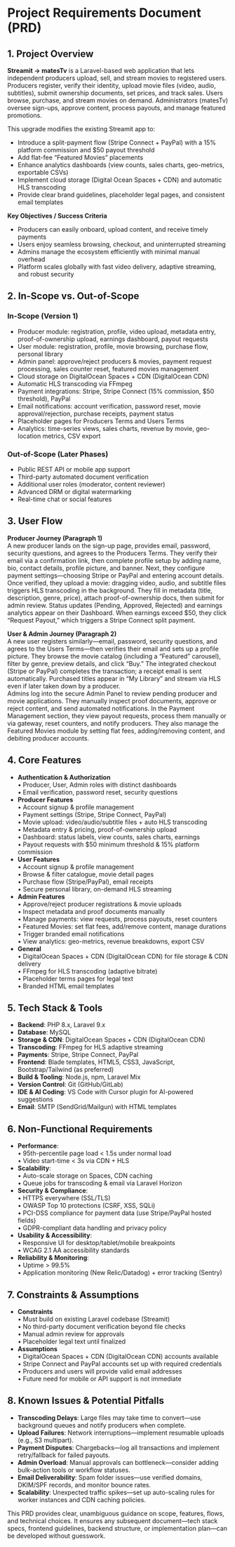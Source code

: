 # Project Requirements Document (PRD)

## 1. Project Overview

**Streamit → matesTv** is a Laravel-based web application that lets independent producers upload, sell, and stream movies to registered users. Producers register, verify their identity, upload movie files (video, audio, subtitles), submit ownership documents, set prices, and track sales. Users browse, purchase, and stream movies on demand. Administrators (matesTv) oversee sign-ups, approve content, process payouts, and manage featured promotions.

This upgrade modifies the existing Streamit app to:

*   Introduce a split-payment flow (Stripe Connect + PayPal) with a 15% platform commission and $50 payout threshold
*   Add flat-fee “Featured Movies” placements
*   Enhance analytics dashboards (view counts, sales charts, geo-metrics, exportable CSVs)
*   Implement cloud storage (Digital Ocean Spaces + CDN) and automatic HLS transcoding
*   Provide clear brand guidelines, placeholder legal pages, and consistent email templates

**Key Objectives / Success Criteria**

*   Producers can easily onboard, upload content, and receive timely payments
*   Users enjoy seamless browsing, checkout, and uninterrupted streaming
*   Admins manage the ecosystem efficiently with minimal manual overhead
*   Platform scales globally with fast video delivery, adaptive streaming, and robust security

## 2. In-Scope vs. Out-of-Scope

### In-Scope (Version 1)

*   Producer module: registration, profile, video upload, metadata entry, proof-of-ownership upload, earnings dashboard, payout requests
*   User module: registration, profile, movie browsing, purchase flow, personal library
*   Admin panel: approve/reject producers & movies, payment request processing, sales counter reset, featured movies management
*   Cloud storage on DigitalOcean Spaces + CDN (DigitalOcean CDN)
*   Automatic HLS transcoding via FFmpeg
*   Payment integrations: Stripe, Stripe Connect (15% commission, $50 threshold), PayPal
*   Email notifications: account verification, password reset, movie approval/rejection, purchase receipts, payment status
*   Placeholder pages for Producers Terms and Users Terms
*   Analytics: time-series views, sales charts, revenue by movie, geo-location metrics, CSV export

### Out-of-Scope (Later Phases)

*   Public REST API or mobile app support
*   Third-party automated document verification
*   Additional user roles (moderator, content reviewer)
*   Advanced DRM or digital watermarking
*   Real-time chat or social features

## 3. User Flow

**Producer Journey (Paragraph 1)**\
A new producer lands on the sign-up page, provides email, password, security questions, and agrees to the Producers Terms. They verify their email via a confirmation link, then complete profile setup by adding name, bio, contact details, profile picture, and banner. Next, they configure payment settings—choosing Stripe or PayPal and entering account details. Once verified, they upload a movie: dragging video, audio, and subtitle files triggers HLS transcoding in the background. They fill in metadata (title, description, genre, price), attach proof-of-ownership docs, then submit for admin review. Status updates (Pending, Approved, Rejected) and earnings analytics appear on their Dashboard. When earnings exceed $50, they click “Request Payout,” which triggers a Stripe Connect split payment.

**User & Admin Journey (Paragraph 2)**\
A new user registers similarly—email, password, security questions, and agrees to the Users Terms—then verifies their email and sets up a profile picture. They browse the movie catalog (including a “Featured” carousel), filter by genre, preview details, and click “Buy.” The integrated checkout (Stripe or PayPal) completes the transaction; a receipt email is sent automatically. Purchased titles appear in “My Library” and stream via HLS even if later taken down by a producer.\
Admins log into the secure Admin Panel to review pending producer and movie applications. They manually inspect proof documents, approve or reject content, and send automated notifications. In the Payment Management section, they view payout requests, process them manually or via gateway, reset counters, and notify producers. They also manage the Featured Movies module by setting flat fees, adding/removing content, and debiting producer accounts.

## 4. Core Features

*   **Authentication & Authorization**\
    • Producer, User, Admin roles with distinct dashboards\
    • Email verification, password reset, security questions
*   **Producer Features**\
    • Account signup & profile management\
    • Payment settings (Stripe, Stripe Connect, PayPal)\
    • Movie upload: video/audio/subtitle files + auto HLS transcoding\
    • Metadata entry & pricing, proof-of-ownership upload\
    • Dashboard: status labels, view counts, sales charts, earnings\
    • Payout requests with $50 minimum threshold & 15% platform commission
*   **User Features**\
    • Account signup & profile management\
    • Browse & filter catalogue, movie detail pages\
    • Purchase flow (Stripe/PayPal), email receipts\
    • Secure personal library, on-demand HLS streaming
*   **Admin Features**\
    • Approve/reject producer registrations & movie uploads\
    • Inspect metadata and proof documents manually\
    • Manage payments: view requests, process payouts, reset counters\
    • Featured Movies: set flat fees, add/remove content, manage durations\
    • Trigger branded email notifications\
    • View analytics: geo-metrics, revenue breakdowns, export CSV
*   **General**\
    • DigitalOcean Spaces + CDN (DigitalOcean CDN) for file storage & CDN delivery\
    • FFmpeg for HLS transcoding (adaptive bitrate)\
    • Placeholder terms pages for legal text\
    • Branded HTML email templates

## 5. Tech Stack & Tools

*   **Backend**: PHP 8.x, Laravel 9.x
*   **Database**: MySQL
*   **Storage & CDN**: DigitalOcean Spaces + CDN (DigitalOcean CDN)
*   **Transcoding**: FFmpeg for HLS adaptive streaming
*   **Payments**: Stripe, Stripe Connect, PayPal
*   **Frontend**: Blade templates, HTML5, CSS3, JavaScript, Bootstrap/Tailwind (as preferred)
*   **Build & Tooling**: Node.js, npm, Laravel Mix
*   **Version Control**: Git (GitHub/GitLab)
*   **IDE & AI Coding**: VS Code with Cursor plugin for AI-powered suggestions
*   **Email**: SMTP (SendGrid/Mailgun) with HTML templates

## 6. Non-Functional Requirements

*   **Performance**:\
    • 95th-percentile page load < 1.5s under normal load\
    • Video start-time < 3s via CDN + HLS
*   **Scalability**:\
    • Auto-scale storage on Spaces, CDN caching\
    • Queue jobs for transcoding & email via Laravel Horizon
*   **Security & Compliance**:\
    • HTTPS everywhere (SSL/TLS)\
    • OWASP Top 10 protections (CSRF, XSS, SQLi)\
    • PCI-DSS compliance for payment data (use Stripe/PayPal hosted fields)\
    • GDPR-compliant data handling and privacy policy
*   **Usability & Accessibility**:\
    • Responsive UI for desktop/tablet/mobile breakpoints\
    • WCAG 2.1 AA accessibility standards
*   **Reliability & Monitoring**:\
    • Uptime > 99.5%\
    • Application monitoring (New Relic/Datadog) + error tracking (Sentry)

## 7. Constraints & Assumptions

*   **Constraints**\
    • Must build on existing Laravel codebase (Streamit)\
    • No third-party document verification beyond file checks\
    • Manual admin review for approvals\
    • Placeholder legal text until finalized
*   **Assumptions**\
    • DigitalOcean Spaces + CDN (DigitalOcean CDN) accounts available\
    • Stripe Connect and PayPal accounts set up with required credentials\
    • Producers and users will provide valid email addresses\
    • Future need for mobile or API support is not immediate

## 8. Known Issues & Potential Pitfalls

*   **Transcoding Delays**: Large files may take time to convert—use background queues and notify producers when complete.
*   **Upload Failures**: Network interruptions—implement resumable uploads (e.g., S3 multipart).
*   **Payment Disputes**: Chargebacks—log all transactions and implement retry/fallback for failed payouts.
*   **Admin Overload**: Manual approvals can bottleneck—consider adding bulk-action tools or workflow statuses.
*   **Email Deliverability**: Spam folder issues—use verified domains, DKIM/SPF records, and monitor bounce rates.
*   **Scalability**: Unexpected traffic spikes—set up auto-scaling rules for worker instances and CDN caching policies.

This PRD provides clear, unambiguous guidance on scope, features, flows, and technical choices. It ensures any subsequent document—tech stack specs, frontend guidelines, backend structure, or implementation plan—can be developed without guesswork.
